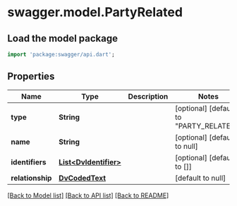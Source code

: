 # swagger.model.PartyRelated

## Load the model package
```dart
import 'package:swagger/api.dart';
```

## Properties
Name | Type | Description | Notes
------------ | ------------- | ------------- | -------------
**type** | **String** |  | [optional] [default to &quot;PARTY_RELATED&quot;]
**name** | **String** |  | [optional] [default to null]
**identifiers** | [**List&lt;DvIdentifier&gt;**](DvIdentifier.md) |  | [optional] [default to []]
**relationship** | [**DvCodedText**](DvCodedText.md) |  | [default to null]

[[Back to Model list]](../README.md#documentation-for-models) [[Back to API list]](../README.md#documentation-for-api-endpoints) [[Back to README]](../README.md)

